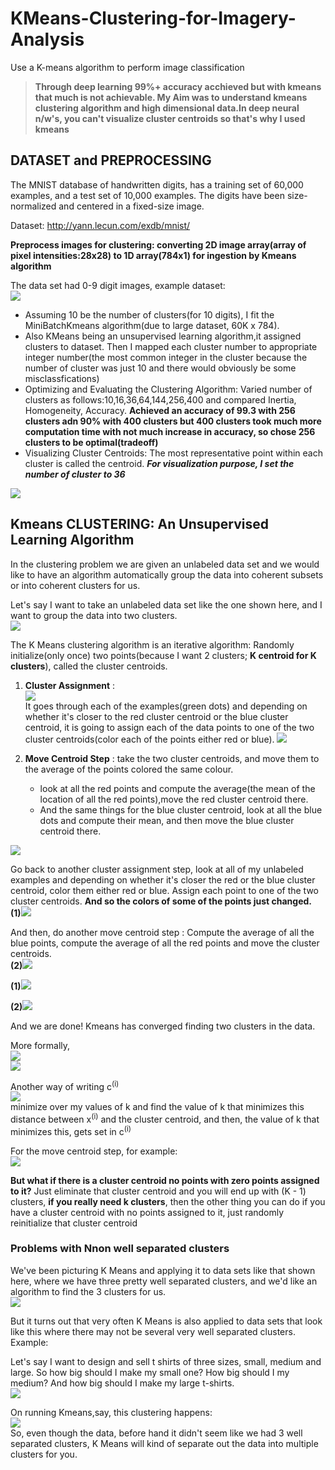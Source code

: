 # KMeans-Clustering-for-Imagery-Analysis
Use a K-means algorithm to perform image classification
>**Through deep learning 99%+ accuracy acchieved but with kmeans that much is not achievable. My Aim was to understand kmeans clustering algorithm and high dimensional data.In deep neural n/w's, you can't visualize cluster centroids so that's why I used kmeans**

## DATASET and PREPROCESSING
The MNIST database of handwritten digits, has a training set of 60,000 examples, and a test set of 10,000 examples. The digits have been size-normalized and centered in a fixed-size image.

Dataset: http://yann.lecun.com/exdb/mnist/

**Preprocess images for clustering: converting 2D image array(array of pixel intensities:28x28) to 1D array(784x1) for ingestion by Kmeans algorithm**

The data set had 0-9 digit images, example dataset:<br/>
![](images/1.png)

- Assuming 10 be the number of clusters(for 10 digits), I fit the MiniBatchKmeans algorithm(due to large dataset, 60K x 784).
- Also KMeans being an unsupervised learning algorithm,it assigned clusters to dataset. Then I mapped each cluster number to appropriate integer number(the most common integer in the cluster because the number of cluster was just 10 and there would obviously be some misclassfications)
- Optimizing and Evaluating the Clustering Algorithm: Varied number of clusters as follows:10,16,36,64,144,256,400 and compared Inertia, Homogeneity, Accuracy. **Achieved an accuracy of 99.3 with 256 clusters adn 90% with 400 clusters but 400 clusters took much more computation time with not much increase in accuracy, so chose 256 clusters to be optimal(tradeoff)**
- Visualizing Cluster Centroids: The most representative point within each cluster is called the centroid. ***For visualization purpose, I set the number of cluster to 36***

![](images/2.png)

## Kmeans CLUSTERING: An Unsupervised Learning Algorithm
In the clustering problem we are given an unlabeled data set and we would like to have an algorithm automatically group the data into coherent subsets or into coherent clusters for us.

Let's say I want to take an unlabeled data set like the one shown here, and I want to group the data into two clusters.<br/>
![](images/3.png)

The K Means clustering algorithm is an iterative algorithm:
Randomly initialize(only once) two points(because I want 2 clusters; **K centroid for K clusters**), called the cluster centroids.

1. **Cluster Assignment** :<br/>
![](images/4.png)<br/>
It goes through each of the examples(green dots) and depending on whether it's closer to the red cluster centroid or the blue cluster centroid, it is going to assign each of the data points to one of the two cluster centroids(color each of the points either red or blue).
![](images/5.png)<br/>

2. **Move Centroid Step** : take the two cluster centroids, and move them to the average of the points colored the same colour.
    - look at all the red points and compute the average(the mean of the location of all the red points),move the red cluster       centroid there. 
    - And the same things for the blue cluster centroid, look at all the blue dots and compute their mean, and then move the       blue cluster centroid there. 

![](images/6.png)<br/>

Go back to another cluster assignment step, look at all of my unlabeled examples and depending on whether it's closer the red or the blue cluster centroid, color them either red or blue. Assign each point to one of the two cluster centroids. **And so the colors of some of the points just changed.**<br/>
**(1)**![](images/7.png)<br/>

And then, do another move centroid step :  Compute the average of all the blue points, compute the average of all the red points and move the cluster centroids.<br/>
**(2)**![](images/8.png)<br/>

**(1)**![](images/9.png)<br/>

**(2)**![](images/10.png)<br/>

And we are done! Kmeans has converged finding two clusters in the data.

More formally,<br/>
![](images/11.png)<br/>
![](images/12.png)<br/>

Another way of writing c<sup>(i)</sup> </br>
![](images/13.png)<br/>
minimize over my values of k and find the value of k that minimizes this distance between x<sup>(i)</sup> and the cluster centroid, and then, the value of k that minimizes this, gets set in c<sup>(i)</sup> </br>

For the move centroid step, for example:<br/>
![](images/14.png)<br/>

**But what if there is a cluster centroid no points with zero points assigned to it?** Just eliminate that cluster centroid and you will end up with (K - 1) clusters, **if you really need k clusters**, then the other thing you can do if you have a cluster centroid with no points assigned to it, just randomly reinitialize that cluster centroid

### Problems with Nnon well separated clusters
We've been picturing K Means and applying it to data sets like that shown here, where we have three pretty well separated clusters, and we'd like an algorithm to find the 3 clusters for us.<br/>
![](images/15.png)<br/>

But it turns out that very often K Means is also applied to data sets that look like this where there may not be several very well separated clusters. Example:<br/>

Let's say I want to design and sell t shirts of three sizes, small, medium and large. So how big should I make my small one? How big should I my medium? And how big should I make my large t-shirts.<br/>
![](images/16.png)<br/>

On running Kmeans,say, this clustering happens:<br/>
![](images/17.png)<br/>
So, even though the data, before hand it didn't seem like we had 3 well separated clusters, K Means will kind of separate out the data into multiple clusters for you.
